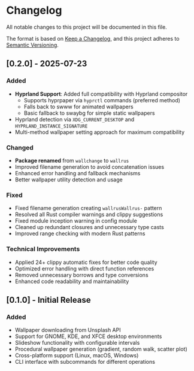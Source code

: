 # Changelog

All notable changes to this project will be documented in this file.

The format is based on [Keep a Changelog](https://keepachangelog.com/en/1.0.0/),
and this project adheres to [Semantic Versioning](https://semver.org/spec/v2.0.0.html).

## [0.2.0] - 2025-07-23

### Added

- **Hyprland Support**: Added full compatibility with Hyprland compositor
  - Supports hyprpaper via `hyprctl` commands (preferred method)
  - Falls back to swww for animated wallpapers
  - Basic fallback to swaybg for simple static wallpapers
- Hyprland detection via `XDG_CURRENT_DESKTOP` and `HYPRLAND_INSTANCE_SIGNATURE`
- Multi-method wallpaper setting approach for maximum compatibility

### Changed

- **Package renamed** from `wallchange` to `wallrus`
- Improved filename generation to avoid concatenation issues
- Enhanced error handling and fallback mechanisms
- Better wallpaper utility detection and usage

### Fixed

- Fixed filename generation creating `wallrusWallrus-` pattern
- Resolved all Rust compiler warnings and clippy suggestions
- Fixed module inception warning in config module
- Cleaned up redundant closures and unnecessary type casts
- Improved range checking with modern Rust patterns

### Technical Improvements

- Applied 24+ clippy automatic fixes for better code quality
- Optimized error handling with direct function references
- Removed unnecessary borrows and type conversions
- Enhanced code readability and maintainability

## [0.1.0] - Initial Release

### Added

- Wallpaper downloading from Unsplash API
- Support for GNOME, KDE, and XFCE desktop environments
- Slideshow functionality with configurable intervals
- Procedural wallpaper generation (gradient, random walk, scatter plot)
- Cross-platform support (Linux, macOS, Windows)
- CLI interface with subcommands for different operations
